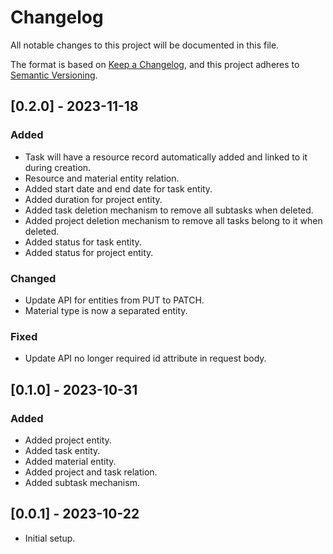 # Changelog

All notable changes to this project will be documented in this file.

The format is based on [Keep a Changelog](https://keepachangelog.com/en/1.0.0/),
and this project adheres to [Semantic Versioning](https://semver.org/spec/v2.0.0.html).

## [0.2.0] - 2023-11-18
### Added
- Task will have a resource record automatically added and linked to it during creation.
- Resource and material entity relation.
- Added start date and end date for task entity.
- Added duration for project entity.
- Added task deletion mechanism to remove all subtasks when deleted.
- Added project deletion mechanism to remove all tasks belong to it when deleted.
- Added status for task entity.
- Added status for project entity.

### Changed
- Update API for entities from PUT to PATCH.
- Material type is now a separated entity.

### Fixed
- Update API no longer required id attribute in request body.

## [0.1.0] - 2023-10-31
### Added
- Added project entity.
- Added task entity.
- Added material entity.
- Added project and task relation.
- Added subtask mechanism.

## [0.0.1] - 2023-10-22
- Initial setup.